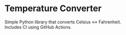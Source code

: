 # Temperature Converter

Simple Python library that converts Celsius ↔ Fahrenheit.  
Includes CI using GitHub Actions.
